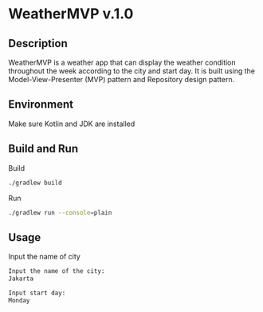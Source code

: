 # WeatherMVP v.1.0

## Description
WeatherMVP is a weather app that can display the weather condition throughout the week according to the city and start day.
It is built using the Model-View-Presenter (MVP) pattern and Repository design pattern.

## Environment
Make sure Kotlin and JDK are installed

## Build and Run
Build
```bash
./gradlew build
```

Run
```bash
./gradlew run --console=plain
```

## Usage

Input the name of city
```bash
Input the name of the city:
Jakarta

Input start day:
Monday
```

